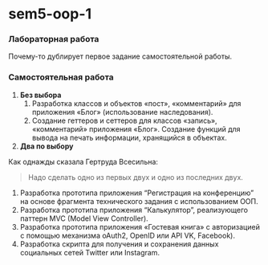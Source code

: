 # sem5-oop-1

### Лабораторная работа
Почему-то дублирует первое задание самостоятельной работы.

### Самостоятельная работа
1. __Без выбора__
   1. Разработка классов и объектов «пост», «комментарий» для приложения «Блог» (использование наследования).
   2. Создание геттеров и сеттеров для классов «запись», «комментарий» приложения «Блог». Создание функций для вывода на печать информации, хранящийся в объектах.
2. __Два по выбору__


Как однажды сказала Гертруда Всесильна:
> Надо сделать одно из первых двух и одно из последних двух.
   1. Разработка прототипа приложения “Регистрация на конференцию” на основе фрагмента технического задания с использованием ООП.
   2. Разработка прототипа приложения “Калькулятор”, реализующего паттерн MVC (Model View Controller).
   3. Разработка прототипа приложения «Гостевая книга» с авторизацией с помощью механизма oAuth2, OpenID или API VK, Facebook).
   4. Разработка скрипта для получения и сохранения данных социальных сетей Twitter или Instagram.
